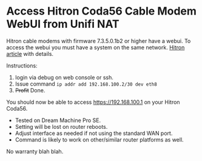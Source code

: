 # Access Hitron Coda56 Cable Modem WebUI from Unifi NAT

Hitron cable modems with firmware 7.3.5.0.1b2 or higher have a webui. 
To access the webui you must have a system on the same network. 
[Hitron article](https://us.hitrontech.com/knowledge-base/how-do-i-access-the-gui-on-the-coda56/) with details. 

Instructions: 
1. login via debug on web console or ssh. 
2. Issue command `ip addr add 192.168.100.2/30 dev eth8`
3. ~~Profit~~ Done.

You should now be able to access https://192.168.100.1 on your Hitron Coda56. 

- Tested on Dream Machine Pro SE.
- Setting will be lost on router reboots. 
- Adjust interface as needed if not using the standard WAN port. 
- Command is likely to work on other/similar router platforms as well.


No warranty blah blah. 
